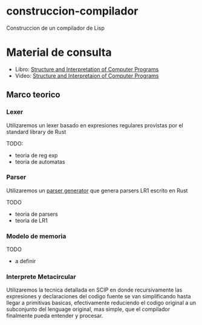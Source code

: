 # construccion-compilador
Construccion de un compilador de Lisp


# Material de consulta

- Libro: [Structure and Interpretation of Computer Programs](https://mitpress.mit.edu/sites/default/files/sicp/full-text/book/book-Z-H-38.html#%_index_start)
- Video: [Structure and Interpretaion of Computer Programs](https://www.youtube.com/watch?v=2Op3QLzMgSY)


## Marco teorico

### Lexer

Utilizaremos un lexer basado en expresiones regulares provistas por el standard library de Rust

TODO:
- teoria de reg exp
- teoria de automatas

### Parser

Utilizaremos un [parser generator](https://github.com/lalrpop/lalrpop) que genera parsers LR1 escrito en Rust

TODO
- teoria de parsers
- teoria de LR1

### Modelo de memoria

TODO
- a definir

### Interprete Metacircular

Utilizaremos la tecnica detallada en SCIP en donde recursivamente las expresiones y declaraciones del codigo fuente
se van simplificando hasta llegar a primitivas basicas, efectivamente reduciendo el codigo original a un subconjunto
del lenguage original, mas simple, que el compilador finalmente pueda entender y procesar.



